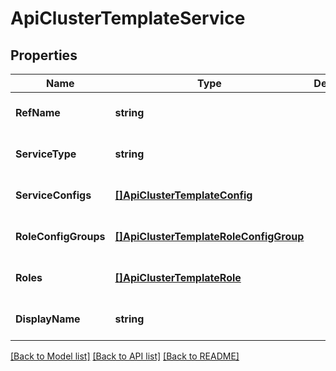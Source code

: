 # ApiClusterTemplateService

## Properties
Name | Type | Description | Notes
------------ | ------------- | ------------- | -------------
**RefName** | **string** |  | [optional] [default to null]
**ServiceType** | **string** |  | [optional] [default to null]
**ServiceConfigs** | [**[]ApiClusterTemplateConfig**](ApiClusterTemplateConfig.md) |  | [optional] [default to null]
**RoleConfigGroups** | [**[]ApiClusterTemplateRoleConfigGroup**](ApiClusterTemplateRoleConfigGroup.md) |  | [optional] [default to null]
**Roles** | [**[]ApiClusterTemplateRole**](ApiClusterTemplateRole.md) |  | [optional] [default to null]
**DisplayName** | **string** |  | [optional] [default to null]

[[Back to Model list]](../README.md#documentation-for-models) [[Back to API list]](../README.md#documentation-for-api-endpoints) [[Back to README]](../README.md)


